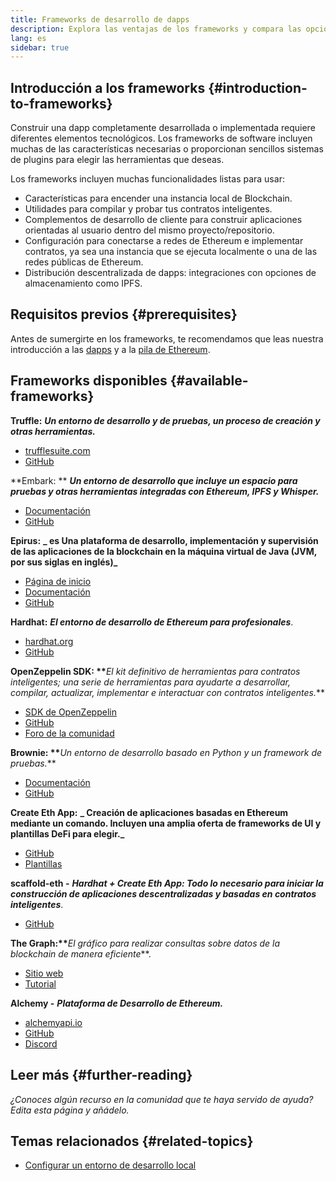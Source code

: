 ```yaml
---
title: Frameworks de desarrollo de dapps
description: Explora las ventajas de los frameworks y compara las opciones disponibles.
lang: es
sidebar: true
---
```


## Introducción a los frameworks {#introduction-to-frameworks}

Construir una dapp completamente desarrollada o implementada requiere diferentes elementos tecnológicos. Los frameworks de software incluyen muchas de las características necesarias o proporcionan sencillos sistemas de plugins para elegir las herramientas que deseas.

Los frameworks incluyen muchas funcionalidades listas para usar:

- Características para encender una instancia local de Blockchain.
- Utilidades para compilar y probar tus contratos inteligentes.
- Complementos de desarrollo de cliente para construir aplicaciones orientadas al usuario dentro del mismo proyecto/repositorio.
- Configuración para conectarse a redes de Ethereum e implementar contratos, ya sea una instancia que se ejecuta localmente o una de las redes públicas de Ethereum.
- Distribución descentralizada de dapps: integraciones con opciones de almacenamiento como IPFS.

## Requisitos previos {#prerequisites}

Antes de sumergirte en los frameworks, te recomendamos que leas nuestra introducción a las [dapps](/developers/docs/dapps/) y a la [pila de Ethereum](/developers/docs/ethereum-stack/).

## Frameworks disponibles {#available-frameworks}

**Truffle:** **_Un entorno de desarrollo y de pruebas, un proceso de creación y otras herramientas._**

- [trufflesuite.com](https://www.trufflesuite.com/)
- [GitHub](https://github.com/trufflesuite/truffle)

**Embark: ** **_Un entorno de desarrollo que incluye un espacio para pruebas y otras herramientas integradas con Ethereum, IPFS y Whisper._**

- [Documentación](https://embark.status.im/docs/)
- [GitHub](https://github.com/embark-framework/embark)

**Epirus:** **_ es Una plataforma de desarrollo, implementación y supervisión de las aplicaciones de la blockchain en la máquina virtual de Java (JVM, por sus siglas en inglés)_**

- [Página de inicio](https://www.web3labs.com/epirus)
- [Documentación](https://docs.epirus.io)
- [GitHub](https://github.com/epirus-io/epirus-cli)

**Hardhat:** **_El entorno de desarrollo de Ethereum para profesionales_**.

- [hardhat.org](https://hardhat.org)
- [GitHub](https://github.com/nomiclabs/hardhat)

**OpenZeppelin SDK: \*\***_El kit definitivo de herramientas para contratos inteligentes; una serie de herramientas para ayudarte a desarrollar, compilar, actualizar, implementar e interactuar con contratos inteligentes._\*\*

- [SDK de OpenZeppelin](https://openzeppelin.com/sdk/)
- [GitHub](https://github.com/OpenZeppelin/openzeppelin-sdk)
- [Foro de la comunidad](https://forum.openzeppelin.com/c/support/17)

**Brownie: \*\***_Un entorno de desarrollo basado en Python y un framework de pruebas._\*\*

- [Documentación](https://eth-brownie.readthedocs.io/en/latest/)
- [GitHub](https://github.com/eth-brownie/brownie)

**Create Eth App:** **_ Creación de aplicaciones basadas en Ethereum mediante un comando. Incluyen una amplia oferta de frameworks de UI y plantillas DeFi para elegir._**

- [GitHub](https://github.com/paulrberg/create-eth-app)
- [Plantillas](https://github.com/PaulRBerg/create-eth-app/tree/develop/templates)

**scaffold-eth -** **_Hardhat + Create Eth App: Todo lo necesario para iniciar la construcción de aplicaciones descentralizadas y basadas en contratos inteligentes_**.

- [GitHub](https://github.com/austintgriffith/scaffold-eth)

**The Graph:\*\***_El gráfico para realizar consultas sobre datos de la blockchain de manera eficiente_\*\*.

- [Sitio web](https://thegraph.com/)
- [Tutorial](/developers/tutorials/the-graph-fixing-web3-data-querying/)

**Alchemy -** **_Plataforma de Desarrollo de Ethereum._**

- [alchemyapi.io](https://alchemyapi.io/)
- [GitHub](https://github.com/alchemyplatform)
- [Discord](https://discord.gg/kwqVnrA)

## Leer más {#further-reading}

_¿Conoces algún recurso en la comunidad que te haya servido de ayuda? Edita esta página y añádelo._

## Temas relacionados {#related-topics}

- [Configurar un entorno de desarrollo local](/developers/local-environment/)
